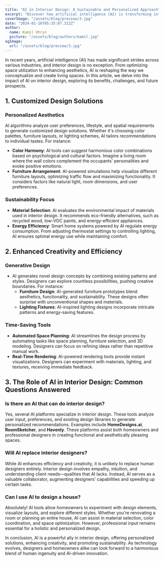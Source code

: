 ```yaml
---
title: "AI in Interior Design: A Sustainable and Personalized Approach"
excerpt: "Discover how artificial intelligence (AI) is transforming interior design, from personalized aesthetics to sustainable practices. Explore the role of AI, its impact on creativity, and answers to common questions about using AI for house design. Whether you’re a homeowner or a designer, learn how to harness AI’s potential for harmonious living spaces."
coverImage: "/assets/blog/preview/3.jpg"
date: "2024-01-16T05:35:07.322Z"
author:
  name: Kamil Uhryn
  picture: "/assets/blog/authors/kamil.jpg"
ogImage:
  url: "/assets/blog/preview/3.jpg"
---
```

In recent years, artificial intelligence (AI) has made significant strides across various industries, and interior design is no exception. From optimizing space utilization to enhancing aesthetics, AI is reshaping the way we conceptualize and create living spaces. In this article, we delve into the impact of AI on interior design, exploring its benefits, challenges, and future prospects.

## **1. Customized Design Solutions**

### **Personalized Aesthetics**

AI algorithms analyze user preferences, lifestyle, and spatial requirements to generate customized design solutions. Whether it's choosing color palettes, furniture layouts, or lighting schemes, AI tailors recommendations to individual tastes. For instance:

- **Color Harmony**: AI tools can suggest harmonious color combinations based on psychological and cultural factors. Imagine a living room where the wall colors complement the occupants' personalities and evoke positive emotions.
- **Furniture Arrangement**: AI-powered simulations help visualize different furniture layouts, optimizing traffic flow and maximizing functionality. It considers factors like natural light, room dimensions, and user preferences.

### **Sustainability Focus**

- **Material Selection**: AI evaluates the environmental impact of materials used in interior design. It recommends eco-friendly alternatives, such as recycled wood, low-VOC paints, and energy-efficient appliances.
- **Energy Efficiency**: Smart home systems powered by AI regulate energy consumption. From adjusting thermostat settings to controlling lighting, AI ensures optimal energy use while maintaining comfort.

## **2. Enhanced Creativity and Efficiency**

### **Generative Design**

- AI generates novel design concepts by combining existing patterns and styles. Designers can explore countless possibilities, pushing creative boundaries. For instance:
  - **Furniture Design**: AI-generated furniture prototypes blend aesthetics, functionality, and sustainability. These designs often surprise with unconventional shapes and materials.
  - **Lighting Fixtures**: AI-inspired lighting designs incorporate intricate patterns and energy-saving features.

### **Time-Saving Tools**

- **Automated Space Planning**: AI streamlines the design process by automating tasks like space planning, furniture selection, and 3D modeling. Designers can focus on refining ideas rather than repetitive manual work.
- **Real-Time Rendering**: AI-powered rendering tools provide instant visualizations. Designers can experiment with materials, lighting, and textures, receiving immediate feedback.

## **3. The Role of AI in Interior Design: Common Questions Answered**

### **Is there an AI that can do interior design?**

Yes, several AI platforms specialize in interior design. These tools analyze user input, preferences, and existing design libraries to generate personalized recommendations. Examples include **HomeDesigns.ai**, **RoomSketcher**, and **Havenly**. These platforms assist both homeowners and professional designers in creating functional and aesthetically pleasing spaces.

### **Will AI replace interior designers?**

While AI enhances efficiency and creativity, it is unlikely to replace human designers entirely. Interior design involves empathy, intuition, and understanding client needs—qualities that AI lacks. Instead, AI serves as a valuable collaborator, augmenting designers' capabilities and speeding up certain tasks.

### **Can I use AI to design a house?**

Absolutely! AI tools allow homeowners to experiment with design elements, visualize layouts, and explore different styles. Whether you're renovating a room or planning an entire house, AI can assist in material selection, color coordination, and space optimization. However, professional input remains essential for a holistic and personalized design.

In conclusion, AI is a powerful ally in interior design, offering personalized solutions, enhancing creativity, and promoting sustainability. As technology evolves, designers and homeowners alike can look forward to a harmonious blend of human ingenuity and AI-driven innovation.